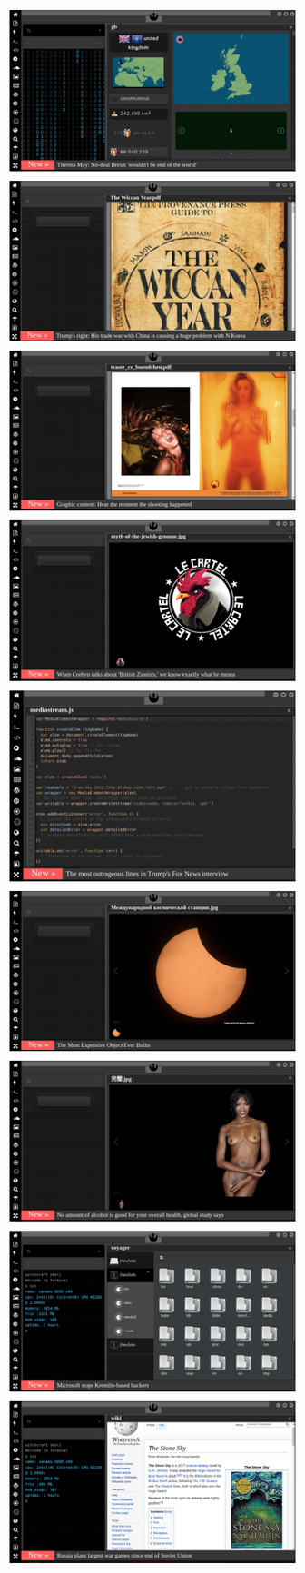 
[![Image](brexit.png)](https://www.youtube.com/watch?v=nJKwNuqozDw)

<!-- 
bkz türklük çok süper bişidir öyle süper bişidir ki her boku yedirtir adama -mka
bkz her türlü boku yiyip türkşüğü yüceltebilirsiniz - mka
bkz muhtaç olduğun çamur pedofili nekrofili her türlü pislik dmarlarındaki asil kandadır
bkz türklük nekrofili pedofili dinlemez illebet nekrofili kalır - mka
https://www.uludagsozluk.com/k/akit-tv-de-pedofili-skandal%C4%B1/&w=bg bkz pedofili türklüğün yadıdır -mka
bkz türklükten aldığım tadı hiç bişeydan alamadım - mustafa atatürk
bkz türkler dünyanın en asil ırkıdır - mustafa kamak atatürk 
bkz türklük sonu olmayan asilliktir - mustafa atatürk
https://www.uludagsozluk.com/k/mustafa-kemal-atat%C3%BCrk/&w=gd bkz türklükten aldığı tadı başka bişeyden alamamak -->

![Image](wiccanyear.png)


[![Image](hearthemoment.png)](http://www.taschen-transfer.com/media/downloads/teaser_ce_buendchen.pdf)

[![Image](myth-of-the-jewish-genome.png)](https://www.merriam-webster.com/dictionary/chromatic)

![Image](mediasource.png)

![Image](ISS.png)

[![Image](完璧.png)](https://www.ibm.com/developerworks/jp/aix/library/au-errnovariable/index.html)

![Image](voyager.png)

![Image](stone-sky.png)


